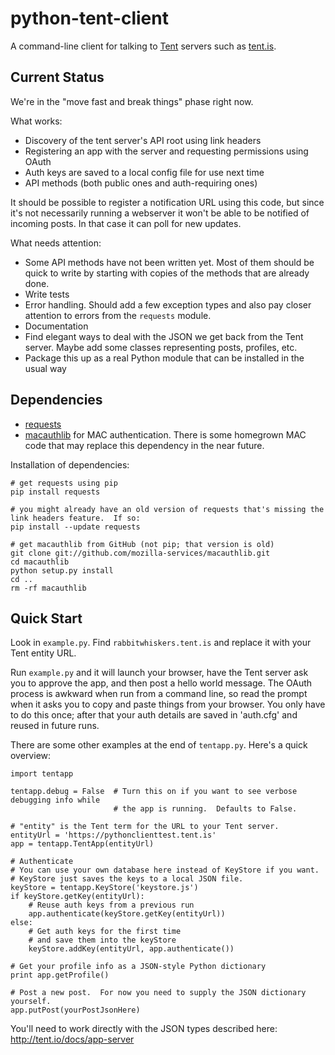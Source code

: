 python-tent-client
==================

A command-line client for talking to [Tent](http://tent.io/) servers such as [tent.is](https://tent.is/).

Current Status
--------------

We're in the "move fast and break things" phase right now.

What works:
* Discovery of the tent server's API root using link headers
* Registering an app with the server and requesting permissions using OAuth
* Auth keys are saved to a local config file for use next time
* API methods (both public ones and auth-requiring ones)

It should be possible to register a notification URL using this code, but since it's not necessarily running a webserver it won't be able to be notified of incoming posts.  In that case it can poll for new updates.

What needs attention:
* Some API methods have not been written yet.  Most of them should be quick to write by starting with copies of the methods that are already done.
* Write tests
* Error handling.  Should add a few exception types and also pay closer attention to errors from the `requests` module.
* Documentation
* Find elegant ways to deal with the JSON we get back from the Tent server.  Maybe add some classes representing posts, profiles, etc.
* Package this up as a real Python module that can be installed in the usual way

Dependencies
------------

* [requests](http://docs.python-requests.org/en/latest/#)
* [macauthlib](https://github.com/mozilla-services/macauthlib) for MAC authentication.  There is some homegrown MAC code that may replace this dependency in the near future.

Installation of dependencies:

```
# get requests using pip
pip install requests

# you might already have an old version of requests that's missing the link headers feature.  If so:
pip install --update requests

# get macauthlib from GitHub (not pip; that version is old)
git clone git://github.com/mozilla-services/macauthlib.git
cd macauthlib
python setup.py install
cd ..
rm -rf macauthlib
```

Quick Start
-----------

Look in `example.py`.  Find `rabbitwhiskers.tent.is` and replace it with your Tent entity URL.

Run `example.py` and it will launch your browser, have the Tent server ask you to approve the app, and then post a hello world message.  The OAuth process is awkward when run from a command line, so read the prompt when it asks you to copy and paste things from your browser.  You only have to do this once; after that your auth details are saved in 'auth.cfg' and reused in future runs.

There are some other examples at the end of `tentapp.py`.  Here's a quick overview:

```
import tentapp

tentapp.debug = False  # Turn this on if you want to see verbose debugging info while
                       # the app is running.  Defaults to False.

# "entity" is the Tent term for the URL to your Tent server.
entityUrl = 'https://pythonclienttest.tent.is'
app = tentapp.TentApp(entityUrl)

# Authenticate
# You can use your own database here instead of KeyStore if you want.
# KeyStore just saves the keys to a local JSON file.
keyStore = tentapp.KeyStore('keystore.js')
if keyStore.getKey(entityUrl):
    # Reuse auth keys from a previous run
    app.authenticate(keyStore.getKey(entityUrl))
else:
    # Get auth keys for the first time
    # and save them into the keyStore
    keyStore.addKey(entityUrl, app.authenticate())

# Get your profile info as a JSON-style Python dictionary
print app.getProfile()

# Post a new post.  For now you need to supply the JSON dictionary yourself.
app.putPost(yourPostJsonHere)
```

You'll need to work directly with the JSON types described here: http://tent.io/docs/app-server


